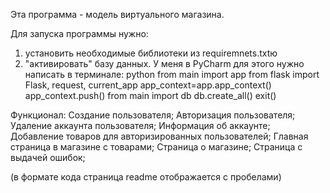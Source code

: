 Эта программа - модель виртуального магазина.

Для запуска программы нужно:
1) установить необходимые библиотеки из requiremnets.txtю
2) "активировать" базу данных. У меня в PyCharm для этого нужно написать в терминале:
python
from main import app
from flask import Flask, request, current_app
app_context=app.app_context()
app_context.push()
from main import db
db.create_all()
exit()


Функционал:
Создание пользователя;
Авторизация пользователя;
Удаление аккаунта пользователя;
Информация об аккаунте;
Добавление товаров для авторизированных пользователей;
Главная страница в магазине с товарами;
Страница о магазине;
Страница с выдачей ошибок;

(в формате кода страница readme отображается с пробелами)

